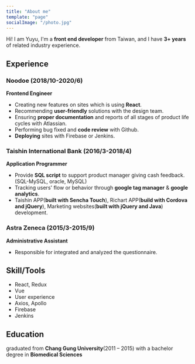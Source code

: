 ```yaml
---
title: "About me"
template: "page"
socialImage: "/photo.jpg"
---
```

Hi! I am Yuyu, I'm a **front end developer** from Taiwan, and I have **3+ years** of related industry experience.

## Experience
### Noodoe (2018/10-2020/6)
**Frontend Engineer**
 - Creating new features on sites which is using **React**.
 - Recommending **user-friendly** solutions with the design team.
 - Ensuring **proper documentation** and reports of all stages of product life cycles with Atlassian.
 - Performing bug fixed and **code review** with Github.
 - **Deploying** sites with Firebase or Jenkins.

### Taishin International Bank (2016/3-2018/4)
**Application Programmer**
 - Provide **SQL script** to support product manager giving cash feedback.(SQL-MySQL, oracle, MySQL)
 - Tracking users' flow or behavior through **google tag manager** & **google analytics**.
 - Taishin APP(**built with Sencha Touch**), Richart APP(**build with Cordova and jQuery**), Marketing websites(**built with jQuery and Java**) development.

### Astra Zeneca (2015/3-2015/9)
**Administrative Assistant**
 - Responsible for integrated and analyzed the questionnaire.

## Skill/Tools
 - React, Redux
 - Vue
 - User experience
 - Axios, Apollo
 - Firebase
 - Jenkins

## Education
graduated from **Chang Gung University**(2011 – 2015) with a bachelor degree in **Biomedical Sciences**
